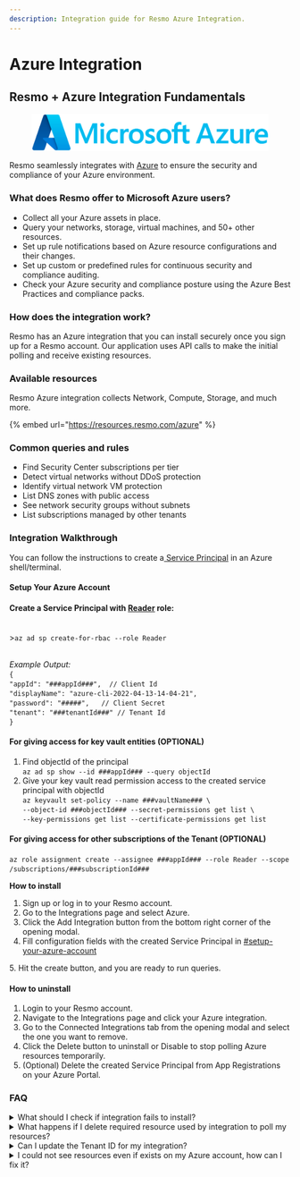 ```yaml
---
description: Integration guide for Resmo Azure Integration.
---
```


# Azure Integration

## Resmo + Azure Integration Fundamentals

<figure><img src="../.gitbook/assets/azure-logo (1).png" alt=""><figcaption></figcaption></figure>

Resmo seamlessly integrates with [Azure](https://portal.azure.com/) to ensure the security and compliance of your Azure environment.

### What does Resmo offer to Microsoft Azure users? <a href="#what-does-opsgenie-offer-slack-users" id="what-does-opsgenie-offer-slack-users"></a>

* Collect all your Azure assets in place.
* Query your networks, storage, virtual machines, and 50+ other resources.
* Set up rule notifications based on Azure resource configurations and their changes.
* Set up custom or predefined rules for continuous security and compliance auditing.
* Check your Azure security and compliance posture using the Azure Best Practices and compliance packs.&#x20;

### How does the integration work?

Resmo has an Azure integration that you can install securely once you sign up for a Resmo account. Our application uses API calls to make the initial polling and receive existing resources.

### Available resources

Resmo Azure integration collects Network, Compute, Storage, and much more.

{% embed url="https://resources.resmo.com/azure" %}

### Common queries and rules

* Find Security Center subscriptions per tier
* Detect virtual networks without DDoS protection
* Identify virtual network VM protection
* List DNS zones with public access
* See network security groups without subnets
* List subscriptions managed by other tenants

### Integration Walkthrough

You can follow the instructions to create a[ Service Principal](https://docs.microsoft.com/en-us/azure/active-directory/develop/app-objects-and-service-principals#service-principal-object) in an Azure shell/terminal.

#### **Setup Your Azure Account**

#### Create a Service Principal with [Reader](https://docs.microsoft.com/en-us/azure/role-based-access-control/rbac-and-directory-admin-roles#azure-roles) role:

\
\>`az ad sp create-for-rbac --role Reader`

\
_Example Output:_\
`{` \
&#x20;`"appId": "###appId###",  // Client Id`\
&#x20;`"displayName": "azure-cli-2022-04-13-14-04-21",`\
&#x20;`"password": "#####",   // Client Secret`\
&#x20;`"tenant": "###tenantId###" // Tenant Id`\
`}`

#### **For giving access for key vault entities (OPTIONAL)**&#x20;

1. Find objectId of the principal\
   `az ad sp show --id ###appId### --query objectId`
2. Give your key vault read permission access to the created service principal with objectId\
   `az keyvault set-policy --name ###vaultName### \`\
   `--object-id ###objectId### --secret-permissions get list \`\
   `--key-permissions get list --certificate-permissions get list`

#### **For giving access for other subscriptions of the Tenant (OPTIONAL)**&#x20;

`az role assignment create --assignee ###appId### --role Reader --scope /subscriptions/###subscriptionId###`

**How to install**&#x20;

1. Sign up or log in to your Resmo account.&#x20;
2. Go to the Integrations page and select Azure.
3. Click the Add Integration button from the bottom right corner of the opening modal.
4. Fill configuration fields with the created Service Principal in [#setup-your-azure-account](azure-integration.md#setup-your-azure-account "mention")

5\. Hit the create button, and you are ready to run queries.&#x20;

#### How to uninstall&#x20;

1. Login to your Resmo account.&#x20;
2. Navigate to the Integrations page and click your Azure integration.
3. Go to the Connected Integrations tab from the opening modal and select the one you want to remove.
4. Click the Delete button to uninstall or Disable to stop polling Azure resources temporarily.
5. (Optional) Delete the created Service Principal from App Registrations on your Azure Portal.

### FAQ

<details>

<summary>What should I check if integration fails to install?</summary>

* Check your Service Principal's rights on your Azure Portal
* Be ensure your account have privileges to create Service Principal

If it is still not ready, delete the integration and create from scratch with following steps via creating new Service Principal.

</details>

<details>

<summary>What happens if I delete required resource used by integration to poll my resources?</summary>

You will see `Not Ready` state for your integration after a while. To fix the problem you need to visit the setup steps and recreate the necessary resources for your account. After updating your integration you will see your integration became ready to poll resources.

</details>

<details>

<summary>Can I update the Tenant ID for my integration?</summary>

Changing `Tenant ID` is not allowed for Azure integration. If you want Resmo to poll resources from another project you need to create a new integration or delete the current one.

</details>

<details>

<summary>I could not see resources even if exists on my Azure account, how can I fix it?</summary>

It may cause from two different scenario:

* The created service principal app does not have right for fetching the related resource. Have a look at permissions of your Service Principal. Creating new integration and service principle may fix  the problem immediately.
* The resource may not be in your default subscription, you can try adding other subscriptions to the created Service Principle with this command:[#for-giving-access-for-other-subscriptions-of-the-tenant-optional](azure-integration.md#for-giving-access-for-other-subscriptions-of-the-tenant-optional "mention")

</details>
